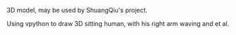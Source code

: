 3D model, may be used by ShuangQiu's project.

Using vpython to draw 3D sitting human, with his right arm waving and et al.
